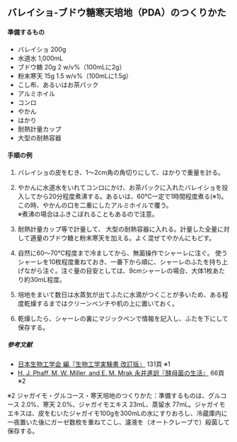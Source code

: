 ## バレイショ-ブドウ糖寒天培地（PDA）のつくりかた


#### 準備するもの
- バレイショ	200g
- 水道水	1,000mL
- ブドウ糖	20g	2 w/v%（100mLに2g）
- 粉末寒天	15g	1.5 w/v%（100mLに1.5g）
- こし布、あるいはお茶パック
- アルミホイル
- コンロ
- やかん
- はかり
- 耐熱計量カップ
- 大型の耐熱容器

#### 手順の例
1. バレイショの皮をむき、1〜2cm角の角切りにして、はかりで重量を計る。

2. やかんに水道水をいれてコンロにかけ、お茶パックに入れたバレイショを投入してから20分程度煮沸する。あるいは、60℃一定で1時間程度煮る(※1)。この時、やかんの口を二重にしたアルミホイルで覆う。  
※煮沸の場合はふきこぼれることもあるので注意。

3. 耐熱計量カップ等で計量して、 大型の耐熱容器に入れる。計量した全量に対して適量のブドウ糖と粉末寒天を加える。よく混ぜてやかんにもどす。

4. 自然に60〜70℃程度まで冷ましてから、無菌操作でシャーレに注ぐ。 使うシャーレを10枚程度重ねておき、一番下から順に、シャーレのふたを持ち上げながら注ぐ。注ぐ量の目安としては、9cmシャーレの場合、大体1枚あたり約30mL程度。

5. 培地をまいて数日は水蒸気が出てふたに水滴がつくことが多いため、ある程度乾燥するまではクリーンベンチや机の上に置いておく。

6. 乾燥したら、シャーレの裏にマジックペンで情報を記入し、ふたを下にして保存する。

##### 参考文献
- [日本生物工学会 編『生物工学実験書 改訂版』](http://www.sbj.or.jp/pub/pub_experiment.html) 131頁 ※1
- [H. J. Phaff, M. W. Miller, and E. M. Mrak 永井進訳『酵母菌の生活』](http://ci.nii.ac.jp/naid/110002777548)  66頁 ※2

※2 ジャガイモ・グルコース・寒天培地のつくりかた：準備するものは、グルコース 2.0%、寒天 2.0%、ジャガイモエキス 23mL、蒸留水 77mL。ジャガイモエキスは、皮をむいたジャガイモ100gを300mLの水にすりおろし、冷蔵庫内に一夜置いた後にガーゼ数枚を重ねてこし、濾液を（オートクレーブで）殺菌して保存する。
